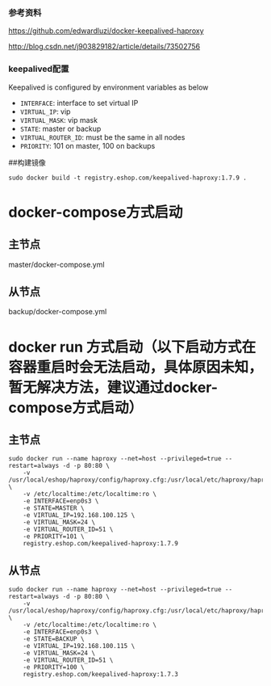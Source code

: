 ### 参考资料
https://github.com/edwardluzi/docker-keepalived-haproxy

http://blog.csdn.net/j903829182/article/details/73502756

### keepalived配置
 Keepalived is configured by environment variables as below

- `INTERFACE`:           interface to set virtual IP
- `VIRTUAL_IP`:          vip
- `VIRTUAL_MASK`:        vip mask
- `STATE`:               master or backup
- `VIRTUAL_ROUTER_ID`:   must be the same in all nodes
- `PRIORITY`:            101 on master, 100 on backups

##构建镜像
```
sudo docker build -t registry.eshop.com/keepalived-haproxy:1.7.9 .
```

docker-compose方式启动
======
主节点
------
master/docker-compose.yml

从节点
------
backup/docker-compose.yml

docker run 方式启动（以下启动方式在容器重启时会无法启动，具体原因未知，暂无解决方法，建议通过docker-compose方式启动）
======

主节点
------
```
sudo docker run --name haproxy --net=host --privileged=true --restart=always -d -p 80:80 \
    -v /usr/local/eshop/haproxy/config/haproxy.cfg:/usr/local/etc/haproxy/haproxy.cfg:ro \
    -v /etc/localtime:/etc/localtime:ro \
    -e INTERFACE=enp0s3 \
    -e STATE=MASTER \
    -e VIRTUAL_IP=192.168.100.125 \
    -e VIRTUAL_MASK=24 \
    -e VIRTUAL_ROUTER_ID=51 \
    -e PRIORITY=101 \
    registry.eshop.com/keepalived-haproxy:1.7.9
```


从节点
------
```
sudo docker run --name haproxy --net=host --privileged=true --restart=always -d -p 80:80 \
    -v /usr/local/eshop/haproxy/config/haproxy.cfg:/usr/local/etc/haproxy/haproxy.cfg:ro \
    -v /etc/localtime:/etc/localtime:ro \
    -e INTERFACE=enp0s3 \
    -e STATE=BACKUP \
    -e VIRTUAL_IP=192.168.100.115 \
    -e VIRTUAL_MASK=24 \
    -e VIRTUAL_ROUTER_ID=51 \
    -e PRIORITY=100 \
    registry.eshop.com/keepalived-haproxy:1.7.3
```
